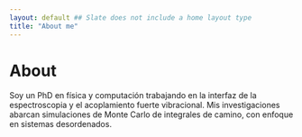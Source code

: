 ```yaml
---
layout: default ## Slate does not include a home layout type
title: "About me"
---
```


# About

Soy un PhD en física y computación trabajando en la interfaz de la espectroscopia y el acoplamiento fuerte vibracional. Mis investigaciones abarcan simulaciones de Monte Carlo de integrales de camino, con enfoque en sistemas desordenados.



